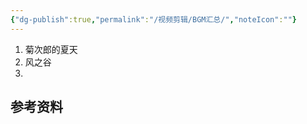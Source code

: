 ```yaml
---
{"dg-publish":true,"permalink":"/视频剪辑/BGM汇总/","noteIcon":""}
---
```




1. 菊次郎的夏天
2. 风之谷
3. 

## 参考资料